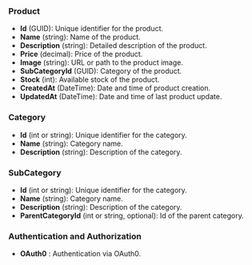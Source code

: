 
### Product

- **Id** (GUID): Unique identifier for the product.
- **Name** (string): Name of the product.
- **Description** (string): Detailed description of the product.
- **Price** (decimal): Price of the product.
- **Image** (string): URL or path to the product image.
- **SubCategoryId** (GUID): Category of the product.
- **Stock** (int): Available stock of the product.
- **CreatedAt** (DateTime): Date and time of product creation.
- **UpdatedAt** (DateTime): Date and time of last product update.

### Category

- **Id** (int or string): Unique identifier for the category.
- **Name** (string): Category name.
- **Description** (string): Description of the category.


### SubCategory


- **Id** (int or string): Unique identifier for the category.
- **Name** (string): Category name.
- **Description** (string): Description of the category.
- **ParentCategoryId** (int or string, optional): Id of the parent category.


### Authentication and Authorization

- **OAuth0** : Authentication via OAuth0.





